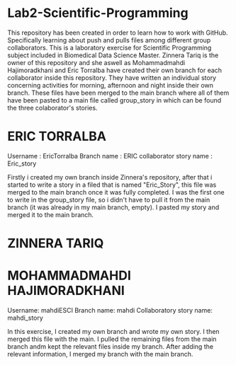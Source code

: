 # Lab2-Scientific-Programming

This repository has been created in order to learn how to work with GitHub. Specifically learning about push and pulls files among different group collaborators.
This is a laboratory exercise for Scientific Programming subject included in Biomedical Data Science Master.
Zinnera Tariq is the owner of this repository and she aswell as Mohammadmahdi Hajimoradkhani and Eric Torralba have created their own branch for each collaborator inside this repository.
They have written an individual story concerning activities for morning, afternoon and night inside their own branch. These files have been merged to the main branch where all of them have been pasted to a main file called group_story in which can be found the three colaborator's stories.



# ERIC TORRALBA 

Username : EricTorralba
Branch name : ERIC
collaborator story name : Eric_story

Firstly i created my own branch inside Zinnera's repository, after that i started to write a story in a filed that is named "Eric_Story", this file was merged to the main branch once it was fully completed.
I was the first one to write in the group_story file, so i didn't have to pull it from the main branch (it was already in my main branch, empty). I pasted my story and merged it to the main branch.



# ZINNERA TARIQ
 



# MOHAMMADMAHDI HAJIMORADKHANI

Username: mahdiESCI
Branch name: mahdi
Collaboratory story name: mahdi_story

In this exercise, I created my own branch and wrote my own story. I then merged this file with the main. 
I pulled the remaining files from the main branch andm kept the relevant files inside my branch. After adding the relevant information, I merged my branch with the main branch.


